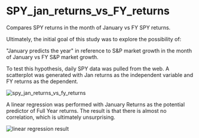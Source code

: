 # SPY_jan_returns_vs_FY_returns
Compares SPY returns in the month of January vs FY SPY returns.

Ultimately, the initial goal of this study was to explore the possibility of:

"January predicts the year" in reference to S&P market growth in the month of January vs FY S&P market growth.

To test this hypothesis, daily SPY data was pulled from the web. A scatterplot was generated with Jan returns as the independent variable
and FY returns as the dependent.

![spy_jan_returns_vs_fy_returns](https://user-images.githubusercontent.com/16856208/36488315-194163dc-16f1-11e8-833a-5c3ced4c6a5d.png)

A linear regression was performed with January Returns as the potential predictor of Full Year returns. The result is that there is
almost no correlation, which is ultimately unsurprising.

![linear regression result](https://user-images.githubusercontent.com/16856208/36488321-1e0705a2-16f1-11e8-9fe5-f15bfa76a499.png)

